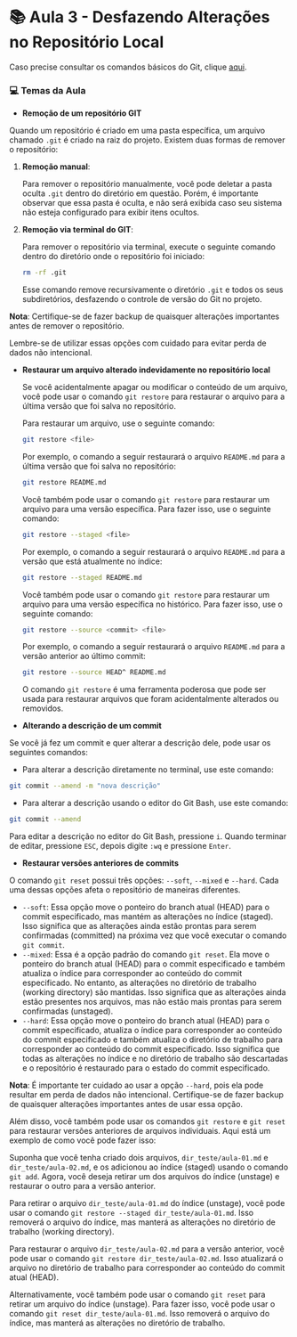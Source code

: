 # :books: Aula 3 - Desfazendo Alterações no Repositório Local

Caso precise consultar os comandos básicos do Git, clique  [aqui](https://github.com/Gerebabh/Git_GitHub_Curso_DIO).

### :computer: Temas da Aula

- **Remoção de um repositório GIT**

Quando um repositório é criado em uma pasta específica, um arquivo chamado `.git` é criado na raiz do projeto. Existem duas formas de remover o repositório:

1. **Remoção manual**:

   Para remover o repositório manualmente, você pode deletar a pasta oculta `.git` dentro do diretório em questão. Porém, é importante observar que essa pasta é oculta, e não será exibida caso seu sistema não esteja configurado para exibir itens ocultos.

2. **Remoção via terminal do GIT**:

   Para remover o repositório via terminal, execute o seguinte comando dentro do diretório onde o repositório foi iniciado:

   ```bash
   rm -rf .git
   ```

   Esse comando remove recursivamente o diretório `.git` e todos os seus subdiretórios, desfazendo o controle de versão do Git no projeto.

**Nota**: Certifique-se de fazer backup de quaisquer alterações importantes antes de remover o repositório.

Lembre-se de utilizar essas opções com cuidado para evitar perda de dados não intencional.

- **Restaurar um arquivo alterado indevidamente no repositório local**

  Se você acidentalmente apagar ou modificar o conteúdo de um arquivo, você pode usar o comando `git restore` para restaurar o arquivo para a última versão que foi salva no repositório.

  Para restaurar um arquivo, use o seguinte comando:

  ```bash
  git restore <file>
  ```

  Por exemplo, o comando a seguir restaurará o arquivo `README.md` para a última versão que foi salva no repositório:

  ```bash
  git restore README.md
  ```

  Você também pode usar o comando `git restore` para restaurar um arquivo para uma versão específica. Para fazer isso, use o seguinte comando:

  ```bash
  git restore --staged <file>
  ```

  Por exemplo, o comando a seguir restaurará o arquivo `README.md` para a versão que está atualmente no índice:

  ```bash
  git restore --staged README.md
  ```

  Você também pode usar o comando `git restore` para restaurar um arquivo para uma versão específica no histórico. Para fazer isso, use o seguinte comando:

  ```bash
  git restore --source <commit> <file>
  ```

  Por exemplo, o comando a seguir restaurará o arquivo `README.md` para a versão anterior ao último commit:

  ```bash
  git restore --source HEAD^ README.md
  ```

  O comando `git restore` é uma ferramenta poderosa que pode ser usada para restaurar arquivos que foram acidentalmente alterados ou removidos.

- **Alterando a descrição de um commit**

Se você já fez um commit e quer alterar a descrição dele, pode usar os seguintes comandos:

- Para alterar a descrição diretamente no terminal, use este comando:

```bash
git commit --amend -m "nova descrição"
```

- Para alterar a descrição usando o editor do Git Bash, use este comando:

```bash
git commit --amend
```

Para editar a descrição no editor do Git Bash, pressione `i`. Quando terminar de editar, pressione `ESC`, depois digite `:wq` e pressione `Enter`.

- **Restaurar versões anteriores de commits**

O comando `git reset` possui três opções: `--soft`, `--mixed` e `--hard`. Cada uma dessas opções afeta o repositório de maneiras diferentes.

- `--soft`: Essa opção move o ponteiro do branch atual (HEAD) para o commit especificado, mas mantém as alterações no índice (staged). Isso significa que as alterações ainda estão prontas para serem confirmadas (committed) na próxima vez que você executar o comando `git commit`.
- `--mixed`: Essa é a opção padrão do comando `git reset`. Ela move o ponteiro do branch atual (HEAD) para o commit especificado e também atualiza o índice para corresponder ao conteúdo do commit especificado. No entanto, as alterações no diretório de trabalho (working directory) são mantidas. Isso significa que as alterações ainda estão presentes nos arquivos, mas não estão mais prontas para serem confirmadas (unstaged).
- `--hard`: Essa opção move o ponteiro do branch atual (HEAD) para o commit especificado, atualiza o índice para corresponder ao conteúdo do commit especificado e também atualiza o diretório de trabalho para corresponder ao conteúdo do commit especificado. Isso significa que todas as alterações no índice e no diretório de trabalho são descartadas e o repositório é restaurado para o estado do commit especificado.

**Nota**: É importante ter cuidado ao usar a opção `--hard`, pois ela pode resultar em perda de dados não intencional. Certifique-se de fazer backup de quaisquer alterações importantes antes de usar essa opção.

Além disso, você também pode usar os comandos `git restore` e `git reset` para restaurar versões anteriores de arquivos individuais. Aqui está um exemplo de como você pode fazer isso:

Suponha que você tenha criado dois arquivos, `dir_teste/aula-01.md` e `dir_teste/aula-02.md`, e os adicionou ao índice (staged) usando o comando `git add`. Agora, você deseja retirar um dos arquivos do índice (unstage) e restaurar o outro para a versão anterior.

Para retirar o arquivo `dir_teste/aula-01.md` do índice (unstage), você pode usar o comando `git restore --staged dir_teste/aula-01.md`. Isso removerá o arquivo do índice, mas manterá as alterações no diretório de trabalho (working directory).

Para restaurar o arquivo `dir_teste/aula-02.md` para a versão anterior, você pode usar o comando `git restore dir_teste/aula-02.md`. Isso atualizará o arquivo no diretório de trabalho para corresponder ao conteúdo do commit atual (HEAD).

Alternativamente, você também pode usar o comando `git reset` para retirar um arquivo do índice (unstage). Para fazer isso, você pode usar o comando `git reset dir_teste/aula-01.md`. Isso removerá o arquivo do índice, mas manterá as alterações no diretório de trabalho.